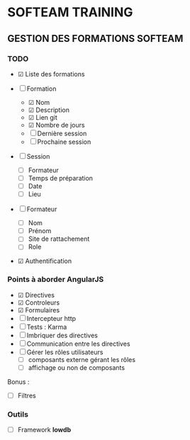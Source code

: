 # SOFTEAM TRAINING

## GESTION DES FORMATIONS SOFTEAM

### TODO

* &#x2611; Liste des formations

* &#x2610; Formation
	* &#x2611; Nom
	* &#x2611; Description
	* &#x2611; Lien git
	* &#x2611; Nombre de jours
    * &#x2610; Dernière session
    * &#x2610; Prochaine session

* &#x2610; Session
    * &#x2610; Formateur
    * &#x2610; Temps de préparation
    * &#x2610; Date
    * &#x2610; Lieu

* &#x2610; Formateur
	* &#x2610; Nom
	* &#x2610; Prénom
	* &#x2610; Site de rattachement
	* &#x2610; Role

* &#x2611; Authentification


### Points à aborder AngularJS

* &#x2611; Directives
* &#x2611; Controleurs
* &#x2611; Formulaires
* &#x2610; Intercepteur http
* &#x2610; Tests : Karma
* &#x2610; Imbriquer des directives
* &#x2610; Communication entre les directives
* &#x2610; Gérer les rôles utilisateurs
	- &#x2610; composants externe gérant les rôles
	- &#x2610; affichage ou non de composants

Bonus :
* &#x2610; Filtres


### Outils

* &#x2610; Framework **lowdb**
